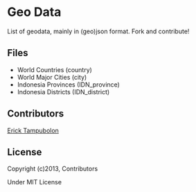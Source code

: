 Geo Data
========

List of geodata, mainly in (geo)json format.
Fork and contribute!


Files
-----

* World Countries (country)
* World Major Cities (city)
* Indonesia Provinces (IDN_province)
* Indonesia Districts (IDN_district)


Contributors
------------

[Erick Tampubolon](http://www.lontongcorp.com/)


License
-------

Copyright (c)2013, Contributors

Under MIT License
